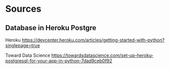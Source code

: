 # Sources


## Database in Heroku Postgre
Heroku
https://devcenter.heroku.com/articles/getting-started-with-python?singlepage=true

Toward Data Science
https://towardsdatascience.com/set-up-heroku-postgresql-for-your-app-in-python-7dad9ceb0f92


